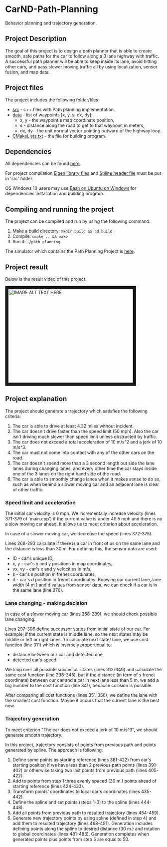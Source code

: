 # CarND-Path-Planning
Behavior planning and trajectory generation.

## Project Description
The goal of this project is to design a path planner that is able to create smooth, safe paths for the car to follow along a 3 lane highway with traffic. A successful path planner will be able to keep inside its lane, avoid hitting other cars, and pass slower moving traffic all by using localization, sensor fusion, and map data.

## Project files
The project includes the following folder/files:
- [src](https://github.com/SergeiDm/CarND-Path-Planning/tree/master/src) - c++ files with Path planning implementation.
- [data](https://github.com/SergeiDm/CarND-Path-Planning/blob/master/data/highway_map.csv) - list of waypoints [x, y, s, dx, dy]:
  - x, y - the waypoint's map coordinate position,
  - s - distance along the road to get to that waypoint in meters,
  - dx, dy - the unit normal vector pointing outward of the highway loop.
- [CMakeLists.txt](https://github.com/SergeiDm/CarND-Path-Planning/blob/master/CMakeLists.txt) - the file for building program.

## Dependencies
All dependencies can be found [here](https://github.com/udacity/CarND-Path-Planning-Project).

For project compilation [Eigen library files](http://eigen.tuxfamily.org/index.php?title=Main_Page) and [Spline header file](http://kluge.in-chemnitz.de/opensource/spline/) must be put in 'src' folder.

OS Windows 10 users may use [Bash on Ubuntu on Windows](https://msdn.microsoft.com/en-us/commandline/wsl/about) for dependencies installation and building program.

## Compiling and running the project
The project can be compiled and run by using the following command:
1. Make a build directory: `mkdir build && cd build`
2. Compile: `cmake .. && make`
3. Run it: `./path_planning`

The simulator which contains the Path Planning Project is [here](https://github.com/udacity/self-driving-car-sim/releases).

## Project result
Below is the result video of this project.

<a href="https://youtu.be/xGXFW1g9OQ0" target="_blank"><img src="http://img.youtube.com/vi/xGXFW1g9OQ0/0.jpg" 
alt="IMAGE ALT TEXT HERE" width="400" height="300" border="10" /></a>

## Project explanation
The project should generate a trajectory which satisfies the following criteria:
1. The car is able to drive at least 4.32 miles without incident.
2. The car doesn't drive faster than the speed limit (50 mph). Also the car isn't driving much slower than speed limit unless obstructed by traffic.
3. The car does not exceed a total acceleration of 10 m/s^2 and a jerk of 10 m/s^3.
4. The car must not come into contact with any of the other cars on the road.
5. The car doesn't spend more than a 3 second length out side the lane lanes during changing lanes, and every other time the car stays inside one of the 3 lanes on the right hand side of the road.
6. The car is able to smoothly change lanes when it makes sense to do so, such as when behind a slower moving car and an adjacent lane is clear of other traffic.

### Speed limit and acceleration
The initial car velocity is 0 mph. We incrementally increase velocity (lines 371-379 of 'main.cpp') if the current value is under 49.5 mph and there is no a slow moving car ahead. It allows us to meet criterion about acceleration.

In case of a slower moving car, we decrease the speed (lines 372-375).

Lines 268-293 calculate if there is a car in front of us on the same lane and the distance is less than 30 m. For defining this, the sensor data are used:
- ID - car's unique ID,
- x, y - car's x and y positions in map coordinates,
- vx, vy - car's x and y velocities in m/s,
- s - car's s position in frenet coordinates,
- d - car's d position in frenet coordinates.
Knowing our current lane, lane width (4 m.) and d values from sensor data, we can check if a car is in the same lane (line 276).

### Lane changing - making decision
In case of a slower moving car (lines 268-289), we should check possible lane changing. 

Lines 297-306 define successor states from initial state of our car. For example, if the current state is middle lane, so the next states may be middle or left or right lanes. To calculate next state/ lane, we use cost function (line 311) which is inversely proportional to:
- distance between our car and detected one,
- detected car's speed.

We loop over all possible successor states (lines 313-349) and calculate the same cost function (line 338-345), but if the distance (in term of s frenet coordinate) between our car and a car in next lane less than 5 m. we add a big number to the cost function (line 341), because collision is possible.

After comparing all cost functions (lines 351-356), we define the lane with the smallest cost function. Maybe it occurs that the current lane is the best now.

### Trajectory generation
To meet criterion "The car does not exceed a jerk of 10 m/s^3", we should generate smooth trajectory.

In this project, trajectory consists of points from previous path and points generated by spline. The approach is following:
1. Define some points as starting reference (lines 381-422) from car's starting position if we have less than 2 previous path points (lines 391-402) or otherwise taking two last points from previous path (lines 405-422).
2. Add to points from step 1 three evenly spaced (30 m.) points ahead of starting reference (lines 424-433).
3. Transform points' coordinates to local car's coordinates (lines 435-442).
4. Define the spline and set points (steps 1-3) to the spline (lines 444-448).
5. Add all points from previous path to resulted trajectory (lines 454-459). 
6. Generate new trajectory points by using spline (defined in step 4) and add them to resulted trajectory (lines 468-491). Generation includes defining points along the spline to desired distance (30 m.) and rotation to global coordinates (lines 481-483). Generation completes when generated points plus points from step 5 are equal to 50.
